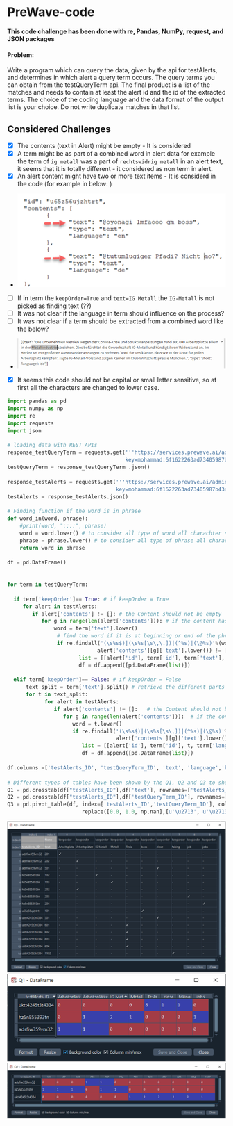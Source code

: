 # PreWave-code

**This code challenge has been done with re, Pandas, NumPy, request, and JSON packages**
#### Problem:
Write a program which can query the data, given by the api for testAlerts, and determines in which alert a
query term occurs. The query terms you can obtain from the testQueryTerm api.
The final product is a list of the matches and needs to contain at least the alert id and the id of the extracted
terms. The choice of the coding language and the data format of the output list is your choice. Do not write
duplicate matches in that list.

## Considered Challenges
- [x] The contents (text in Alert) might be empty -  It is considered
- [x] A term might be as part of a combined word in alert data for example the term of ```ig metall``` was a part of ```rechtswidrig metall``` in an alert text, it seems that it is totally different - it considered as non term in alert.
- [x] An alert content might have two or more text items - It is considerd in the code (for example in below: )
- ![content](https://github.com/m-r-tanha/PreWave-code/blob/main/two_texts.png)
- [ ] If in term the ```keepOrder=True``` and ```text=IG Metall``` the ```IG-Metall``` is not picked as finding text (??)
- [ ] It was not clear if the language in term should influence on the process?
- [ ] It was not clear if a term should be extracted from a combined word like the below?
- ![ch1](https://github.com/m-r-tanha/My-Usful-Codes/blob/master/ch1.png)
- [x] It seems this code should not be capital or small letter sensitive, so at first all the characters are changed to lower case.

```python
import pandas as pd
import numpy as np
import re
import requests
import json

# loading data with REST APIs
response_testQueryTerm = requests.get('''https://services.prewave.ai/adminInterface/api/testQueryTerm?
                                      key=mohammad:6f1622263ad73405987b4340e1f88e0f3df51af8c46cc64c2d4a31cff5e05d92''')
testQueryTerm = response_testQueryTerm .json()

response_testAlerts = requests.get('''https://services.prewave.ai/adminInterface/api/testAlerts?
                                   key=mohammad:6f1622263ad73405987b4340e1f88e0f3df51af8c46cc64c2d4a31cff5e05d92''')
testAlerts = response_testAlerts.json()

# Finding function if the word is in phrase
def word_in(word, phrase):
    #print(word, "::::", phrase)
    word = word.lower() # to consider all type of word all charachter should be in lower
    phrase = phrase.lower() # to consider all type of phrase all charachter should be in lower
    return word in phrase

df = pd.DataFrame()


for term in testQueryTerm:

  if term['keepOrder']== True: # if keepOrder = True
     for alert in testAlerts:
        if alert['contents'] != []: # the Content should not be empty
           for g in range(len(alert['contents'])): # if the content has more than one text item
               word = term['text'].lower()
                # find the word if it is at beginning or end of the phrase, or it has "," or "." after itself
                if re.findall('(\s%s$)|(\s%s[\s\,\.])|(^%s)|(\@%s)'%(word, word, word, word), 
                             alert['contents'][g]['text'].lower()) != []:
                       list = [[alert['id'], term['id'], term['text'], term['language'], term['keepOrder']]]
                       df = df.append([pd.DataFrame(list)])
  
  elif term['keepOrder']== False: # if keepOrder = False
      text_split = term['text'].split() # retrieve the different parts of a multiple terms
      for t in text_split:
            for alert in testAlerts:
               if alert['contents'] != []:   # the Content should not be empty
                  for g in range(len(alert['contents'])):  # if the content has more than one text item
                     word = t.lower()
                     if re.findall('(\s%s$)|(\s%s[\s\,])|(^%s)|(\@%s)'%(word, word, word, word),
                                   alert['contents'][g]['text'].lower()) != []:
                        list = [[alert['id'], term['id'], t, term['language'], term['keepOrder']]]
                        df = df.append([pd.DataFrame(list)])

df.columns =['testAlerts_ID', 'testQueryTerm_ID', 'text', 'language','keeporder']

# Different types of tables have been shown by the Q1, Q2 and Q3 to show non-duplicate and duplicate matches
Q1 = pd.crosstab(df["testAlerts_ID"],df['text'], rownames=['testAlerts_ID'], colnames=["text"])
Q2 = pd.crosstab(df["testAlerts_ID"],df['testQueryTerm_ID'], rownames=['testAlerts_ID'], colnames=["testQueryTerm_ID"])
Q3 = pd.pivot_table(df, index=['testAlerts_ID','testQueryTerm_ID'], columns = 'text').
                        replace([0.0, 1.0, np.nan],[u'\u2713', u'\u2713', '-'])
```

![Q3](https://github.com/m-r-tanha/PreWave-code/blob/main/Q3.png)
![Q1](https://github.com/m-r-tanha/PreWave-code/blob/main/Q1.png)
![Q2](https://github.com/m-r-tanha/PreWave-code/blob/main/Q2.png)

